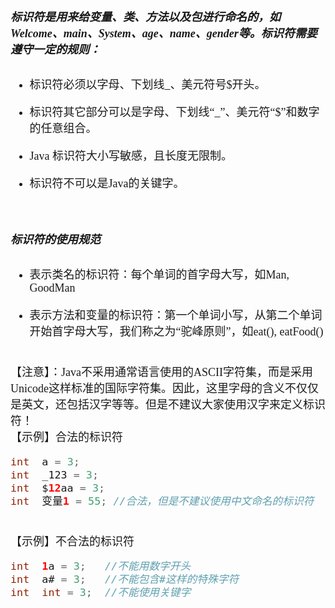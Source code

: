 <font size = 4 face = "黑体">


##### 标识符是用来给变量、类、方法以及包进行命名的，如Welcome、main、System、age、name、gender等。标识符需要遵守一定的规则：

- 标识符必须以字母、下划线_、美元符号$开头。  

- 标识符其它部分可以是字母、下划线“_”、美元符“$”和数字的任意组合。

- Java 标识符大小写敏感，且长度无限制。

- 标识符不可以是Java的关键字。


</br>

##### 标识符的使用规范

- 表示类名的标识符：每个单词的首字母大写，如Man, GoodMan

- 表示方法和变量的标识符：第一个单词小写，从第二个单词开始首字母大写，我们称之为“驼峰原则”，如eat(), eatFood()


</br>
【注意】：Java不采用通常语言使用的ASCII字符集，而是采用Unicode这样标准的国际字符集。因此，这里字母的含义不仅仅是英文，还包括汉字等等。但是不建议大家使用汉字来定义标识符！


</br>
【示例】合法的标识符

```java
int  a = 3;
int  _123 = 3;
int  $12aa = 3;
int  变量1 = 55; //合法，但是不建议使用中文命名的标识符
```

</br>
【示例】不合法的标识符

```java
int  1a = 3;   //不能用数字开头
int  a# = 3;   //不能包含#这样的特殊字符
int  int = 3;  //不能使用关键字
```








</font>